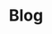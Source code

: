 ---
title: Blog
search_hidden: true
header: 
    background: "linear-gradient(-225deg, #2CD8D5 0%, #6B8DD6 48%, #8E37D7 100%);"
---